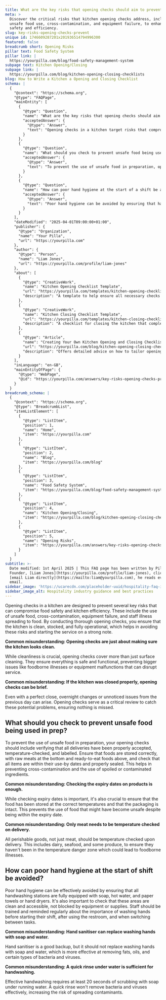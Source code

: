 ```yaml
---
title: What are the key risks that opening checks should aim to prevent?
meta: >
  Discover the critical risks that kitchen opening checks address, including
  unsafe food use, cross-contamination, and equipment failure, to enhance food
  safety and efficiency.
slug: key-risks-opening-checks-prevent
unique id: 1746609287201x201936514794996300
featured: false
breadcrumb short: Opening Risks
pillar text: Food Safety System
pillar link: |
  https://yourpilla.com/blog/food-safety-management-system
subpage text: Kitchen Opening/Closing
subpage link: |
  https://yourpilla.com/blog/kitchen-opening-closing-checklists
blog: How to Write a Kitchen a Opening and Closing Checklist
schema: |
  {
    "@context": "https://schema.org",
    "@type": "FAQPage",
    "mainEntity": [
      {
        "@type": "Question",
        "name": "What are the key risks that opening checks should aim to prevent?",
        "acceptedAnswer": {
          "@type": "Answer",
          "text": "Opening checks in a kitchen target risks that compromise food safety and efficiency, including the use of unsafe food, cross-contamination, equipment failure, and the spread of illness among staff. The checks ensure the kitchen is clean, stocked, and fully operational, which helps in avoiding these issues and ensures a strong start to service."
        }
      },
      {
        "@type": "Question",
        "name": "What should you check to prevent unsafe food being used in preparation?",
        "acceptedAnswer": {
          "@type": "Answer",
          "text": "To prevent the use of unsafe food in preparation, opening checks should include verifying that all deliveries are properly accepted, temperature-checked, and labelled. Foods need to be stored correctly to prevent cross-contamination. It is crucial not just to rely on expiry dates but also to ensure that foods are stored at the right temperatures and that packaging is intact."
        }
      },
      {
        "@type": "Question",
        "name": "How can poor hand hygiene at the start of a shift be avoided?",
        "acceptedAnswer": {
          "@type": "Answer",
          "text": "Poor hand hygiene can be avoided by ensuring that handwashing stations are fully equipped and accessible. Regular training and reminders for staff on the importance of washing hands with soap and water before starting their shift, after using the restroom, and when switching tasks are essential. Hand sanitiser should not replace soap and water."
        }
      }
    ],
    "dateModified": "2025-04-01T09:00:00+01:00",
    "publisher": {
      "@type": "Organization",
      "name": "Your Pilla",
      "url": "https://yourpilla.com"
    },
    "author": {
      "@type": "Person",
      "name": "Liam Jones",
      "url": "https://yourpilla.com/profile/liam-jones"
    },
    "about": [
      {
        "@type": "CreativeWork",
        "name": "Kitchen Opening Checklist Template",
        "url": "https://yourpilla.com/templates/kitchen-opening-checklist",
        "description": "A template to help ensure all necessary checks are performed at the start of the day to maintain kitchen safety and efficiency."
      },
      {
        "@type": "CreativeWork",
        "name": "Kitchen Closing Checklist Template",
        "url": "https://yourpilla.com/templates/kitchen-closing-checklist",
        "description": "A checklist for closing the kitchen that complements the opening checks by ensuring everything is set up correctly for the next day."
      },
      {
        "@type": "Article",
        "name": "Creating Your Own Kitchen Opening and Closing Checklists",
        "url": "https://yourpilla.com/blog/kitchen-opening-closing-checklists",
        "description": "Offers detailed advice on how to tailor opening and closing checklists to specific kitchen needs, ensuring all aspects are covered for operational success."
      }
    ],
    "inLanguage": "en-GB",
    "mainEntityOfPage": {
      "@type": "WebPage",
      "@id": "https://yourpilla.com/answers/key-risks-opening-checks-prevent"
    }
  }
breadcrumb_schema: |
  {
    "@context": "https://schema.org",
    "@type": "BreadcrumbList",
    "itemListElement": [
      {
        "@type": "ListItem",
        "position": 1,
        "name": "Home",
        "item": "https://yourpilla.com"
      },
      {
        "@type": "ListItem",
        "position": 2,
        "name": "Blog",
        "item": "https://yourpilla.com/blog"
      },
      {
        "@type": "ListItem",
        "position": 3,
        "name": "Food Safety System",
        "item": "https://yourpilla.com/blog/food-safety-management-system"
      },
      {
        "@type": "ListItem",
        "position": 4,
        "name": "Kitchen Opening/Closing",
        "item": "https://yourpilla.com/blog/kitchen-opening-closing-checklists"
      },
      {
        "@type": "ListItem",
        "position": 5,
        "name": "Opening Risks",
        "item": "https://yourpilla.com/answers/key-risks-opening-checks-prevent"
      }
    ]
  }
subtitle: >-
  Date modified: 1st April 2025 | This FAQ page has been written by Pilla
  Founder, [Liam Jones](https://yourpilla.com/profile/liam-jones), click to
  [email Liam directly](https://mailto:liam@yourpilla.com), he reads every
  email.
sidebar_image: 'https://ucarecdn.com/placeholder-uuid/hospitality-faq-image.jpg'
sidebar_image_alt: Hospitality industry guidance and best practices
---
```

Opening checks in a kitchen are designed to prevent several key risks that can compromise food safety and kitchen efficiency. These include the use of unsafe food, cross-contamination, equipment failure, and staff illness spreading to food. By conducting thorough opening checks, you ensure that the kitchen is clean, stocked, and fully operational, which helps in avoiding these risks and starting the service on a strong note.

**Common misunderstanding: Opening checks are just about making sure the kitchen looks clean.**

While cleanliness is crucial, opening checks cover more than just surface cleaning. They ensure everything is safe and functional, preventing bigger issues like foodborne illnesses or equipment malfunctions that can disrupt service.

**Common misunderstanding: If the kitchen was closed properly, opening checks can be brief.**

Even with a perfect close, overnight changes or unnoticed issues from the previous day can arise. Opening checks serve as a critical review to catch these potential problems, ensuring nothing is missed.

## What should you check to prevent unsafe food being used in prep?

To prevent the use of unsafe food in preparation, your opening checks should include verifying that all deliveries have been properly accepted, temperature-checked, and labelled. Ensure that foods are stored correctly, with raw meats at the bottom and ready-to-eat foods above, and check that all items are within their use-by dates and properly sealed. This helps in preventing cross-contamination and the use of spoiled or contaminated ingredients.

**Common misunderstanding: Checking the expiry dates on products is enough.**

While checking expiry dates is important, it's also crucial to ensure that the food has been stored at the correct temperatures and that the packaging is intact. This prevents the use of food that might have become unsafe despite being within the expiry date.

**Common misunderstanding: Only meat needs to be temperature checked on delivery.**

All perishable goods, not just meat, should be temperature checked upon delivery. This includes dairy, seafood, and some produce, to ensure they haven't been in the temperature danger zone which could lead to foodborne illnesses.

## How can poor hand hygiene at the start of shift be avoided?

Poor hand hygiene can be effectively avoided by ensuring that all handwashing stations are fully equipped with soap, hot water, and paper towels or hand dryers. It's also important to check that these areas are clean and accessible, not blocked by equipment or supplies. Staff should be trained and reminded regularly about the importance of washing hands before starting their shift, after using the restroom, and when switching between tasks.

**Common misunderstanding: Hand sanitiser can replace washing hands with soap and water.**

Hand sanitiser is a good backup, but it should not replace washing hands with soap and water, which is more effective at removing fats, oils, and certain types of bacteria and viruses.

**Common misunderstanding: A quick rinse under water is sufficient for handwashing.**

Effective handwashing requires at least 20 seconds of scrubbing with soap under running water. A quick rinse won't remove bacteria and viruses effectively, increasing the risk of spreading contaminants.
